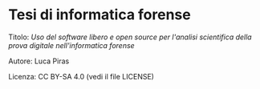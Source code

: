 # Tesi di informatica forense

Titolo: *Uso del software libero e open source per l'analisi scientifica della prova digitale nell'informatica forense*

Autore: Luca Piras

Licenza: CC BY-SA 4.0 (vedi il file LICENSE)

